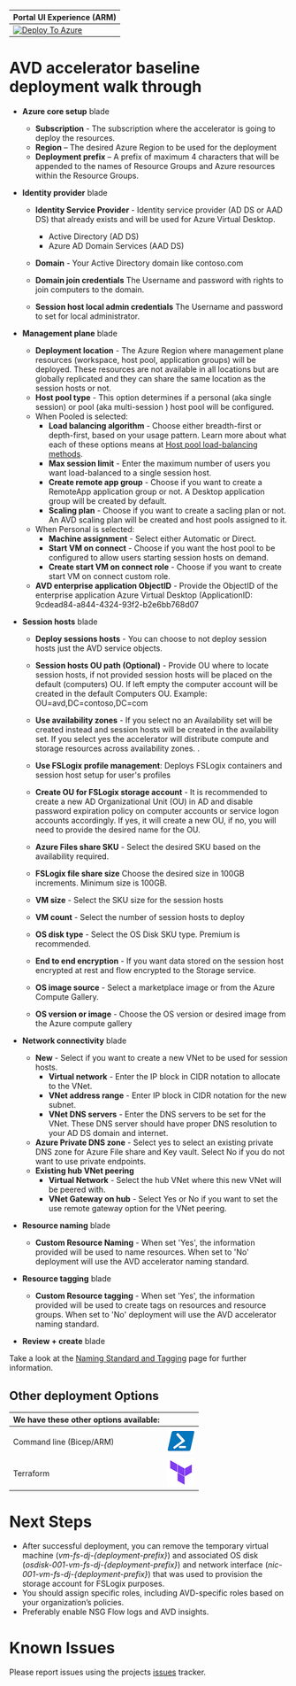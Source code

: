 | Portal UI Experience (ARM)                                   |
| ------------------------------------------------------------ |
| [![Deploy To Azure](https://aka.ms/deploytoazurebutton)](https://portal.azure.com/#blade/Microsoft_Azure_CreateUIDef/CustomDeploymentBlade/uri/https%3A%2F%2Fraw.githubusercontent.com%2FAzure%2Favdaccelerator%2Fmain%2Fworkload%2Farm%2Fdeploy-baseline.json/uiFormDefinitionUri/https%3A%2F%2Fraw.githubusercontent.com%2FAzure%2Favdaccelerator%2Fmain%2Fworkload%2Fportal-ui%2Fportal-ui-baseline.json) |
# AVD accelerator baseline deployment walk through

- **Azure core setup** blade
  - **Subscription** - The subscription where the accelerator is going to deploy the resources.
  - **Region** – The desired Azure Region to be used for the deployment
  - **Deployment prefix** – A prefix of maximum 4 characters that will be appended to the names of Resource Groups and Azure resources within the Resource Groups.

- **Identity provider** blade
  - **Identity Service Provider** - Identity service provider (AD DS or AAD DS) that already exists and will be used for Azure Virtual Desktop.
    - Active Directory (AD DS)
    - Azure AD Domain Services (AAD DS)
  - **Domain** - Your Active Directory domain like contoso.com
  - **Domain join credentials** The Username and password with rights to join computers to the domain. 
  
  - **Session host local admin credentials** The Username and password to set for local administrator.

- **Management plane** blade
  - **Deployment location** - The Azure Region where management plane resources (workspace, host pool, application groups) will be deployed. These resources are not available in all locations but are globally replicated and they can share the same location as the session hosts or not.
  - **Host pool type** - This option determines if a personal (aka single session) or pool (aka multi-session ) host pool will be configured.
  - When Pooled is selected:
    - **Load balancing algorithm** - Choose either breadth-first or depth-first, based on your usage pattern. Learn more about what each of these options means at [Host pool load-balancing methods](https://docs.microsoft.com/azure/virtual-desktop/host-pool-load-balancing).
    - **Max session limit** - Enter the maximum number of users you want load-balanced to a single session host.
    - **Create remote app group** - Choose if you want to create a RemoteApp application group or not. A Desktop application group will be created by default.
    - **Scaling plan** - Choose if you want to create a sacling plan or not. An AVD scaling plan will be created and host pools assigned to it.
  - When Personal is selected:
    - **Machine assignment** - Select either Automatic or Direct.
    - **Start VM on connect** - Choose if you want the host pool to be configured to allow users starting session hosts on demand.
    - **Create start VM on connect role** - Choose if you want to create start VM on connect custom role.
  - **AVD enterprise application ObjectID** - Provide the ObjectID of the enterprise application Azure Virtual Desktop (ApplicationID:  9cdead84-a844-4324-93f2-b2e6bb768d07

- **Session hosts** blade
  - **Deploy sessions hosts** - You can choose to not deploy session hosts just the AVD service objects.

  - **Session hosts OU path (Optional)** - Provide OU where to locate session hosts, if not provided session hosts will be placed on the default (computers) OU. If left empty the computer account will be created in the default Computers OU. Example: OU=avd,DC=contoso,DC=com

  - **Use availability zones** - If you select no an Availability set will be created instead and session hosts will be created in the availability set. If you select yes the accelerator  will distribute compute and storage resources across availability zones. .
  
  - **Use FSLogix profile management**: Deploys FSLogix containers and session host setup for user's profiles
  
  - **Create OU for FSLogix storage account** - It is recommended to create a new AD Organizational Unit (OU) in AD and disable password expiration policy on computer accounts or service logon accounts accordingly. If yes, it will create a new OU, if no, you will need to provide the desired name for the OU.
  
  - **Azure Files share SKU** - Select the desired SKU based on the availability required.
  - **FSLogix file share size** Choose the desired size in 100GB increments. Minimum size is 100GB.
  
  - **VM size** -  Select the SKU size for the session hosts
  - **VM count** - Select the number of session hosts to deploy
  - **OS disk type** - Select the OS Disk SKU type. Premium is recommended.
  - **End to end encryption** - If you want data stored on the session host  encrypted at rest and flow encrypted to the Storage service.
  - **OS image source** - Select a marketplace image or from the Azure Compute Gallery.
  - **OS version or image** - Choose the OS version or desired image from the Azure compute gallery

- **Network connectivity** blade
  - **New** - Select if you want to create a new VNet to be used for session hosts.
    - **Virtual network** - Enter the IP block in CIDR notation to allocate to the VNet.
    - **VNet address range** - Enter IP block in CIDR notation for the new subnet.
    - **VNet DNS servers** - Enter the DNS servers to be set for the VNet. These DNS server should have proper DNS resolution to your AD DS domain and internet.
  - **Azure Private DNS zone** - Select yes to select an existing private DNS zone for Azure File share and Key vault. Select No if you do not want to use private endpoints.
  - **Existing hub VNet peering**  
    - **Virtual Network** - Select the hub VNet where this new VNet will be peered with.
    - **VNet Gateway on hub** - Select Yes or No if you want to set the use remote gateway option for the VNet peering.
- **Resource naming** blade
  - **Custom Resource Naming** - When set 'Yes', the information provided will be used to name resources. When set to 'No' deployment will use the AVD accelerator naming standard.  
- **Resource tagging** blade
  - **Custom Resource tagging** - When set 'Yes', the information provided will be used to create tags on resources and resource groups. When set to 'No' deployment will use the AVD accelerator naming standard.  
- **Review + create** blade

Take a look at the [Naming Standard and Tagging](./resource-naming.md) page for further information.

## Other deployment Options

|We have these other options available:    |     |
|:-----------------------------------------|:---:|
|Command line (Bicep/ARM)                  |[![Powershell/Azure CLI](./icons/powershell.png)](https://github.com/Azure/avdaccelerator/blob/main/workload/bicep/readme.md)          |
|Terraform                                 |[![Terraform](./icons/terraform.png)](https://github.com/Azure/avdaccelerator/blob/main/workload/terraform/readme.md)                  |

# Next Steps

- After successful deployment, you can remove the temporary virtual machine (*vm-fs-dj-{deployment-prefix}*) and associated OS disk (*osdisk-001-vm-fs-dj-{deployment-prefix}*) and network interface (*nic-001-vm-fs-dj-{deployment-prefix}*) that was used to provision the storage account for FSLogix purposes.
- You should assign specific roles, including AVD-specific roles based on your organization’s policies.
- Preferably enable NSG Flow logs and AVD insights.

# Known Issues

Please report issues using the projects [issues](https://github.com/Azure/avdaccelerator/issues) tracker.
